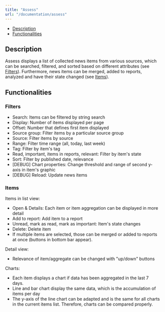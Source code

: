 ```yaml
---
title: "Assess"
url: "/documentation/assess"
---
```


* [Description](#description)
* [Functionalities](#functionalities)


## Description
Assess displays a list of collected news items from various sources, which can be searched, filtered, and sorted based on different attributes (see [Filters](#Filters)). Furthermore, news items can be merged, added to reports, analyzed and have their state changed  (see [Items](#Items)).

## Functionalities
### Filters
* Search: Items can be filtered by string search
* Display: Number of items displayed per page 
* Offset: Number that defines first item displayed
* Source group: Filter items by a particular source group
* Source: Filter items by source 
* Range: Filter time range (all, today, last week)
* Tag: Filter by item's tag
* Read, important, items in reports, relevant: Filter by item's state
* Sort: Filter by published date, relevance
* [DEBUG] Chart properties: Change threshold and range of second y-axis in item's graphic
* [DEBUG] Reload: Update news items

### Items
Items in list view:
* Open & Details: Each item or item aggregation can be displayed in more detail
* Add to report: Add item to a report 
* Unread, mark as read, mark as important: Item's state changes
* Delete: Delete item
* If multiple items are selected, those can be merged or added to reports at once (buttons in bottom bar appear).  

Detail view: 
* Relevance of item/aggregate can be changed with "up/down" buttons 

Charts: 
* Each item displays a chart if data has been aggregated in the last 7 days. 
* Line and bar chart display the same data, which is the accumulation of items per day
* The y-axis of the line chart can be adapted and is the same for all charts in the current items list. Therefore, charts can be compared properly.
